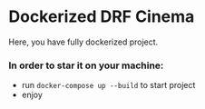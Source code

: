 # Dockerized DRF Cinema

Here, you have fully dockerized project. 

### In order to star it on your machine:
- run ```docker-compose up --build``` to start project
- enjoy
